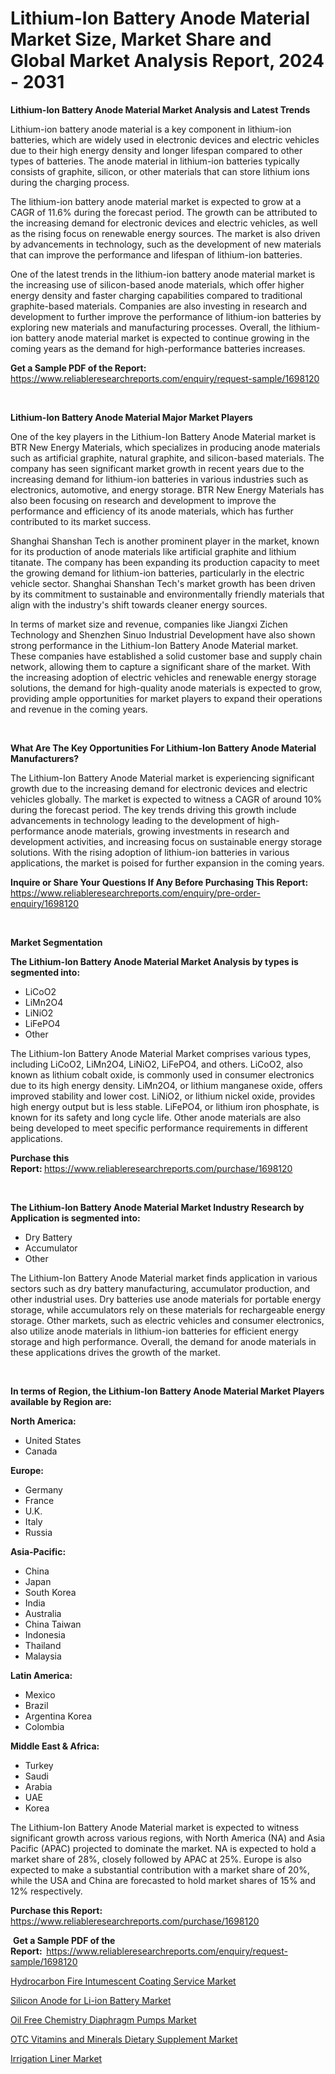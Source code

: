 <p><h1>Lithium-Ion Battery Anode Material Market Size, Market Share and Global Market Analysis Report, 2024 - 2031</h1></p><p><strong>Lithium-Ion Battery Anode Material Market Analysis and Latest Trends</strong></p>
<p><p>Lithium-ion battery anode material is a key component in lithium-ion batteries, which are widely used in electronic devices and electric vehicles due to their high energy density and longer lifespan compared to other types of batteries. The anode material in lithium-ion batteries typically consists of graphite, silicon, or other materials that can store lithium ions during the charging process.</p><p>The lithium-ion battery anode material market is expected to grow at a CAGR of 11.6% during the forecast period. The growth can be attributed to the increasing demand for electronic devices and electric vehicles, as well as the rising focus on renewable energy sources. The market is also driven by advancements in technology, such as the development of new materials that can improve the performance and lifespan of lithium-ion batteries.</p><p>One of the latest trends in the lithium-ion battery anode material market is the increasing use of silicon-based anode materials, which offer higher energy density and faster charging capabilities compared to traditional graphite-based materials. Companies are also investing in research and development to further improve the performance of lithium-ion batteries by exploring new materials and manufacturing processes. Overall, the lithium-ion battery anode material market is expected to continue growing in the coming years as the demand for high-performance batteries increases.</p></p>
<p><strong>Get a Sample PDF of the Report:&nbsp;</strong> <a href="https://www.reliableresearchreports.com/enquiry/request-sample/1698120">https://www.reliableresearchreports.com/enquiry/request-sample/1698120</a></p>
<p>&nbsp;</p>
<p><strong>Lithium-Ion Battery Anode Material Major Market Players</strong></p>
<p><p>One of the key players in the Lithium-Ion Battery Anode Material market is BTR New Energy Materials, which specializes in producing anode materials such as artificial graphite, natural graphite, and silicon-based materials. The company has seen significant market growth in recent years due to the increasing demand for lithium-ion batteries in various industries such as electronics, automotive, and energy storage. BTR New Energy Materials has also been focusing on research and development to improve the performance and efficiency of its anode materials, which has further contributed to its market success.</p><p>Shanghai Shanshan Tech is another prominent player in the market, known for its production of anode materials like artificial graphite and lithium titanate. The company has been expanding its production capacity to meet the growing demand for lithium-ion batteries, particularly in the electric vehicle sector. Shanghai Shanshan Tech's market growth has been driven by its commitment to sustainable and environmentally friendly materials that align with the industry's shift towards cleaner energy sources.</p><p>In terms of market size and revenue, companies like Jiangxi Zichen Technology and Shenzhen Sinuo Industrial Development have also shown strong performance in the Lithium-Ion Battery Anode Material market. These companies have established a solid customer base and supply chain network, allowing them to capture a significant share of the market. With the increasing adoption of electric vehicles and renewable energy storage solutions, the demand for high-quality anode materials is expected to grow, providing ample opportunities for market players to expand their operations and revenue in the coming years.</p></p>
<p>&nbsp;</p>
<p><strong>What Are The Key Opportunities For Lithium-Ion Battery Anode Material Manufacturers?</strong></p>
<p><p>The Lithium-Ion Battery Anode Material market is experiencing significant growth due to the increasing demand for electronic devices and electric vehicles globally. The market is expected to witness a CAGR of around 10% during the forecast period. The key trends driving this growth include advancements in technology leading to the development of high-performance anode materials, growing investments in research and development activities, and increasing focus on sustainable energy storage solutions. With the rising adoption of lithium-ion batteries in various applications, the market is poised for further expansion in the coming years.</p></p>
<p><strong>Inquire or Share Your Questions If Any Before Purchasing This Report:</strong> <a href="https://www.reliableresearchreports.com/enquiry/pre-order-enquiry/1698120">https://www.reliableresearchreports.com/enquiry/pre-order-enquiry/1698120</a></p>
<p>&nbsp;</p>
<p><strong>Market Segmentation</strong></p>
<p><strong>The Lithium-Ion Battery Anode Material Market Analysis by types is segmented into:</strong></p>
<p><ul><li>LiCoO2</li><li>LiMn2O4</li><li>LiNiO2</li><li>LiFePO4</li><li>Other</li></ul></p>
<p><p>The Lithium-Ion Battery Anode Material Market comprises various types, including LiCoO2, LiMn2O4, LiNiO2, LiFePO4, and others. LiCoO2, also known as lithium cobalt oxide, is commonly used in consumer electronics due to its high energy density. LiMn2O4, or lithium manganese oxide, offers improved stability and lower cost. LiNiO2, or lithium nickel oxide, provides high energy output but is less stable. LiFePO4, or lithium iron phosphate, is known for its safety and long cycle life. Other anode materials are also being developed to meet specific performance requirements in different applications.</p></p>
<p><strong>Purchase this Report:&nbsp;</strong><a href="https://www.reliableresearchreports.com/purchase/1698120">https://www.reliableresearchreports.com/purchase/1698120</a></p>
<p>&nbsp;</p>
<p><strong>The Lithium-Ion Battery Anode Material Market Industry Research by Application is segmented into:</strong></p>
<p><ul><li>Dry Battery</li><li>Accumulator</li><li>Other</li></ul></p>
<p><p>The Lithium-Ion Battery Anode Material market finds application in various sectors such as dry battery manufacturing, accumulator production, and other industrial uses. Dry batteries use anode materials for portable energy storage, while accumulators rely on these materials for rechargeable energy storage. Other markets, such as electric vehicles and consumer electronics, also utilize anode materials in lithium-ion batteries for efficient energy storage and high performance. Overall, the demand for anode materials in these applications drives the growth of the market.</p></p>
<p>&nbsp;</p>
<p><strong>In terms of Region, the Lithium-Ion Battery Anode Material Market Players available by Region are:</strong></p>
<p>
    <p> <strong> North America: </strong>
        <ul>
            <li>United States</li>
            <li>Canada</li>
        </ul>
        </p> 
    <p> <strong> Europe: </strong>
        <ul>
            <li>Germany</li>
            <li>France</li>
            <li>U.K.</li>
            <li>Italy</li>
            <li>Russia</li>
        </ul>
        </p> 
    <p> <strong> Asia-Pacific: </strong>
        <ul>
            <li>China</li>
            <li>Japan</li>
            <li>South Korea</li>
            <li>India</li>
            <li>Australia</li>
            <li>China Taiwan</li>
            <li>Indonesia</li>
            <li>Thailand</li>
            <li>Malaysia</li>
        </ul>
        </p> 
    <p> <strong> Latin America: </strong>
        <ul>
            <li>Mexico</li>
            <li>Brazil</li>
            <li>Argentina Korea</li>
            <li>Colombia</li>
        </ul>
        </p> 
    <p> <strong> Middle East & Africa: </strong>
        <ul>
            <li>Turkey</li>
            <li>Saudi</li>
            <li>Arabia</li>
            <li>UAE</li>
            <li>Korea</li>
        </ul>
    </p>
    </p>
<p><p>The Lithium-Ion Battery Anode Material market is expected to witness significant growth across various regions, with North America (NA) and Asia Pacific (APAC) projected to dominate the market. NA is expected to hold a market share of 28%, closely followed by APAC at 25%. Europe is also expected to make a substantial contribution with a market share of 20%, while the USA and China are forecasted to hold market shares of 15% and 12% respectively.</p></p>
<p><strong>Purchase this Report: </strong><a href="https://www.reliableresearchreports.com/purchase/1698120">https://www.reliableresearchreports.com/purchase/1698120</a></p>
<p>&nbsp;<strong>Get a Sample PDF of the Report:&nbsp;&nbsp;</strong><a href="https://www.reliableresearchreports.com/enquiry/request-sample/1698120">https://www.reliableresearchreports.com/enquiry/request-sample/1698120</a></p>
<p><strong></strong></p>
<p><p><a href="https://medium.com/@markkautzer09/decoding-hydrocarbon-fire-intumescent-coating-service-market-metrics-market-share-trends-and-3ce3a6d9f203">Hydrocarbon Fire Intumescent Coating Service Market</a></p><p><a href="https://github.com/rahu1506/Market-Research-Report-List-3/blob/main/silicon-anode-for-li-ion-battery-market.md">Silicon Anode for Li-ion Battery Market</a></p><p><a href="https://issuu.com/reportprime-2/docs/oil-free-chemistry-diaphragm-pumps-market-size-203">Oil Free Chemistry Diaphragm Pumps Market</a></p><p><a href="https://medium.com/@markkautzer09/otc-vitamins-and-minerals-dietary-supplement-market-insight-market-trends-growth-forecasted-from-f2afa3cc6aec">OTC Vitamins and Minerals Dietary Supplement Market</a></p><p><a href="https://github.com/FassouRP/Market-Research-Report-List-3/blob/main/irrigation-liner-market.md">Irrigation Liner Market</a></p></p>